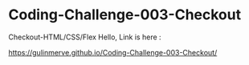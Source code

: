 # Coding-Challenge-003-Checkout
Checkout-HTML/CSS/Flex
Hello, Link is here :

https://gulinmerve.github.io/Coding-Challenge-003-Checkout/
